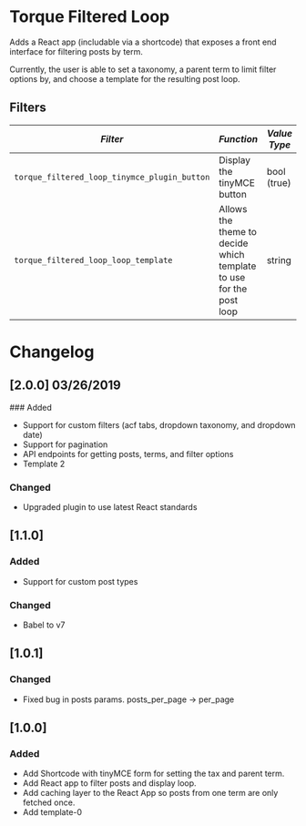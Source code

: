# Torque Filtered Loop

Adds a React app (includable via a shortcode) that exposes a front end interface for filtering posts by term.

Currently, the user is able to set a taxonomy, a parent term to limit filter options by, and choose a template for the resulting post loop.

## Filters

<!-- prettier-ignore-start -->

*Filter* | *Function* | *Value Type*
--- | --- | ---
`torque_filtered_loop_tinymce_plugin_button` | Display the tinyMCE button | bool (true)
`torque_filtered_loop_loop_template` | Allows the theme to decide which template to use for the post loop | string

<!-- prettier-ignore-end -->

# Changelog

## [2.0.0] 03/26/2019

### Added

- Support for custom filters (acf tabs, dropdown taxonomy, and dropdown date)
- Support for pagination
- API endpoints for getting posts, terms, and filter options
- Template 2

### Changed

- Upgraded plugin to use latest React standards

## [1.1.0]

### Added

- Support for custom post types

### Changed

- Babel to v7

## [1.0.1]

### Changed

- Fixed bug in posts params. posts_per_page -> per_page

## [1.0.0]

### Added

- Add Shortcode with tinyMCE form for setting the tax and parent term.
- Add React app to filter posts and display loop.
- Add caching layer to the React App so posts from one term are only fetched once.
- Add template-0
